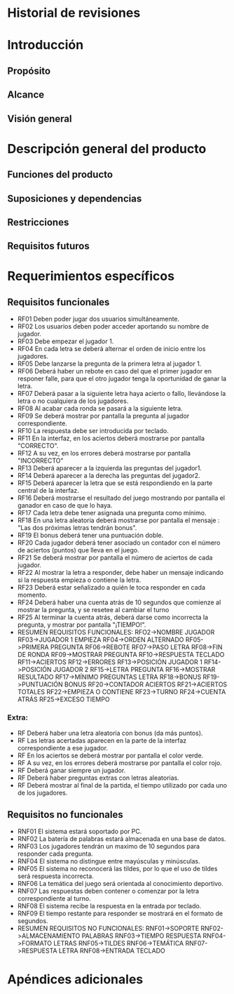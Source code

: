 # Historial de revisiones

  
# Introducción
## Propósito
## Alcance
## Visión general

# Descripción general del producto
## Funciones del producto
## Suposiciones y dependencias
## Restricciones
## Requisitos futuros

# Requerimientos específicos
## Requisitos funcionales
* RF01 Deben poder jugar dos usuarios simultáneamente. 
* RF02 Los usuarios deben poder acceder aportando su nombre de jugador.
* RF03 Debe empezar el jugador 1.
* RF04 En cada letra se deberá alternar el orden de inicio entre los jugadores.
* RF05 Debe lanzarse la pregunta de la primera letra al jugador 1.
* RF06 Deberá haber un rebote en caso del que el primer jugador en responer falle, para que el otro jugador tenga la oportunidad de ganar la letra.
* RF07 Deberá pasar a la siguiente letra haya acierto o fallo, llevándose la letra o no cualquiera de los jugadores.
* RF08 Al acabar cada ronda se pasará a la siguiente letra.
* RF09 Se deberá mostrar por pantalla la pregunta al jugador correspondiente. 
* RF10 La respuesta debe ser introducida por teclado.
* RF11 En la interfaz, en los aciertos deberá mostrarse por pantalla "CORRECTO".
* RF12 A su vez, en los errores deberá mostrarse por pantalla "INCORRECTO"
* RF13 Deberá aparecer a la izquierda las preguntas del jugador1.
* RF14 Deberá aparecer a la derecha las preguntas del jugador2.
* RF15 Deberá aparecer la letra que se está respondiendo en la parte central de la interfaz.
* RF16 Deberá mostrarse el resultado del juego mostrando por pantalla el ganador en caso de que lo haya.
* RF17 Cada letra debe tener asignada una pregunta como mínimo.
* RF18 En una letra aleatoria deberá mostrarse por pantalla el mensaje : "Las dos próximas letras tendrán bonus".
* RF19 El bonus deberá tener una puntuación doble.
* RF20 Cada jugador deberá tener asociado un contador con el número de aciertos (puntos) que lleva en el juego.
* RF21 Se deberá mostrar por pantalla el número de aciertos de cada jugador.
* RF22 Al mostrar la letra a responder, debe haber un mensaje indicando si la respuesta empieza o contiene la letra.
* RF23 Deberá estar señalizado a quién le toca responder en cada momento.
* RF24 Deberá haber una cuenta atrás de 10 segundos que comienze al mostrar la pregunta, y se resetee al cambiar el turno
* RF25 Al terminar la cuenta atrás, deberá darse como incorrecta la pregunta, y mostrar por pantalla "¡TIEMPO!".
* RESUMEN REQUISITOS FUNCIONALES:
    RFO2->NOMBRE JUGADOR
    RF03->JUGADOR 1 EMPIEZA
    RF04->ORDEN ALTERNADO
    RF05->PRIMERA PREGUNTA
    RF06->REBOTE
    RF07->PASO LETRA
    RF08->FIN DE RONDA
    RF09->MOSTRAR PREGUNTA
    RF10->RESPUESTA TECLADO
    RF11->ACIERTOS
    RF12->ERRORES
    RF13->POSICIÓN JUGADOR 1
    RF14->POSICIÓN JUGADOR 2
    RF15->LETRA PREGUNTA
    RF16->MOSTRAR RESULTADO
    RF17->MÍNIMO PREGUNTAS LETRA
    RF18->BONUS
    RF19->PUNTUACIÓN BONUS
    RF20->CONTADOR ACIERTOS
    RF21->ACIERTOS TOTALES
    RF22->EMPIEZA O CONTIENE
    RF23->TURNO
    RF24->CUENTA ATRÁS
    RF25->EXCESO TIEMPO

### Extra:
* RF Deberá haber una letra aleatoria con bonus (da más puntos).
* RF Las letras acertadas aparecen en la parte de la interfaz correspondiente a ese jugador.
* RF En los aciertos se deberá mostrar por pantalla el color verde.
* RF A su vez, en los errores deberá mostrarse por pantalla el color rojo.
* RF Deberá ganar siempre un jugador.
* RF Deberá haber preguntas extras con letras aleatorias.
* RF Deberá mostrar al final de la partida, el tiempo utilizado por cada uno de los jugadores.


## Requisitos no funcionales
* RNF01 El sistema estará soportado por PC.
* RNF02 La batería de palabras estará almacenada en una base de datos.
* RNF03 Los jugadores tendrán un maximo de 10 segundos para responder cada pregunta.
* RNF04 El sistema no distingue entre mayúsculas y minúsculas.
* RNF05 El sistema no reconocerá las tildes, por lo que el uso de tildes será respuesta incorrecta.
* RNF06 La temática del juego será orientada al conocimiento deportivo.
* RNF07 Las respuestas deben contener o comenzar por la letra correspondiente al turno.
* RNF08 El sistema recibe la respuesta en la entrada por teclado.
* RNF09 El tiempo restante para responder se mostrará en el formato de segundos.
* RESUMEN REQUISITOS NO FUNCIONALES:
    RNF01->SOPORTE
    RNF02->ALMACENAMIENTO PALABRAS
    RNF03->TIEMPO RESPUESTA
    RNF04->FORMATO LETRAS
    RNF05->TILDES
    RNF06->TEMÁTICA
    RNF07->RESPUESTA LETRA
    RNF08->ENTRADA TECLADO

# Apéndices adicionales
